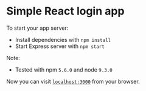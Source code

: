 # Simple React login app

To start your app server:

  * Install dependencies with `npm install`
  * Start Express server with `npm start`

Note: 

  * Tested with npm `5.6.0` and node `9.3.0`
  
Now you can visit [`localhost:3000`](http://localhost:3000) from your browser.
